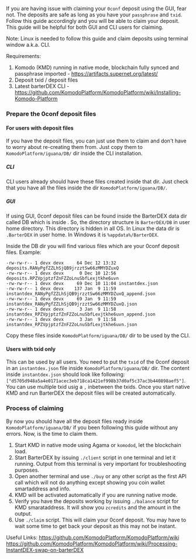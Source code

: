 If you are having issue with claiming your `0conf` deposit using the GUI, fear not. The deposits are safe as long as you have your `passphrase` and `txid`. Follow this guide accordingly and you will be able to claim your deposit. This guide will be helpful for both GUI and CLI users for claiming.

Note: Linux is needed to follow this guide and claim deposits using terminal window a.k.a. CLI.

Requirements:
1. Komodo (KMD) running in native mode, blockchain fully synced and passphrase imported - https://artifacts.supernet.org/latest/
2. Deposit txid / deposit files
3. Latest barterDEX CLI - https://github.com/KomodoPlatform/KomodoPlatform/wiki/Installing-Komodo-Platform

### Prepare the 0conf deposit files

#### For users with deposit files
If you have the deposit files, you can just use them to claim and don't have to worry about re-creating them from. Just copy them to `KomodoPlatform/iguana/DB/` dir inside the CLI installation.

##### CLI
CLI users already should have these files created inside that dir. Just check that you have all the files inside the dir `KomodoPlatform/iguana/DB/`.
##### GUI
If using GUI, 0conf deposit files can be found inside the BarterDEX data dir called DB which is inside . So, the directory structure is `BarterDEX/DB` in user home directory. This directory is hidden in all OS. In Linux the data dir is `.BarterDEX` in user home. In Windows it is `%appdata%/BarterDEX`.

Inside the DB dir you will find various files which are your 0conf deposit files. Example:

```
-rw-rw-r-- 1 devx devx     64 Dec 12 13:32 deposits.RANyPgfZZLhSjQB9jrzztSw66zMMYDZuxQ
-rw-rw-r-- 1 devx devx      0 Dec 10 12:56 deposits.RPZVpjptzfZnFZZoLnuSbfLexjtkhe6uvn
-rw-rw-r-- 1 devx devx     69 Dec 10 11:04 instantdex.json
-rw-rw-r-- 1 devx devx    137 Jan  9 11:59 instantdex_RANyPgfZZLhSjQB9jrzztSw66zMMYDZuxQ_append.json
-rw-rw-r-- 1 devx devx     69 Jan  9 11:59 instantdex_RANyPgfZZLhSjQB9jrzztSw66zMMYDZuxQ.json
-rw-rw-r-- 1 devx devx      3 Jan  9 11:58 instantdex_RPZVpjptzfZnFZZoLnuSbfLexjtkhe6uvn_append.json
-rw-rw-r-- 1 devx devx      3 Jan  9 11:58 instantdex_RPZVpjptzfZnFZZoLnuSbfLexjtkhe6uvn.json
```
Copy these files inside `KomodoPlatform/iguana/DB/` dir to be used by the CLI.

#### Users with txid only
This can be used by all users. You need to put the `txid` of the 0conf deposit in an `instantdex.json` file inside `KomodoPlatform/iguana/DB/` dir. The content inside `instantdex.json` should look like following: `["d5705d948a5a4e0171acec3eb718ca1421ef998b37d0af5c37ac3b440898aef5"]`. You can use multiple txid usig a `,` inbetween the txids.
Once you start native KMD and run BarterDEX the deposit files will be created automatically.

### Process of claiming

By now you should have all the deposit files ready inside `KomodoPlatform/iguana/DB/` if you been following this guide without any errors. Now, is the time to claim them.

1. Start KMD in native mode using Agama or `komodod`, let the blockchain load.
2. Start BarterDEX by issuing `./client` script in one terminal and let it running. Output from this terminal is very important for troubleshooting purposes.
3. Open another terminal and use `./buy` or any other script as the first API call which will not do anything except showing you coin wallet smartaddress and info.
4. KMD will be activated automatically if you are running native mode.
5. Verify you have the deposits working by issuing `./balance` script for KMD smarataddress. It will show you `zcredits` and the amount in the output.
6. Use `./claim` script. This will claim your 0conf deposit. You may have to wait some time to get back your deposit as this may not be instant.

Useful Links:
https://github.com/KomodoPlatform/KomodoPlatform/wiki
https://github.com/KomodoPlatform/KomodoPlatform/wiki/Processing-InstantDEX-swap-on-barterDEX
